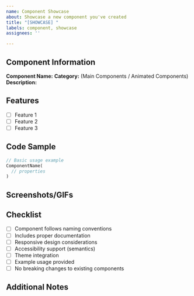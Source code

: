 ```yaml
---
name: Component Showcase
about: Showcase a new component you've created
title: "[SHOWCASE] "
labels: component, showcase
assignees: ''

---
```


## Component Information

**Component Name:**
**Category:** (Main Components / Animated Components)
**Description:**

## Features

- [ ] Feature 1
- [ ] Feature 2
- [ ] Feature 3

## Code Sample

```dart
// Basic usage example
ComponentName(
  // properties
)
```

## Screenshots/GIFs

<!-- Add screenshots or GIFs showing your component in action -->

## Checklist

- [ ] Component follows naming conventions
- [ ] Includes proper documentation
- [ ] Responsive design considerations
- [ ] Accessibility support (semantics)
- [ ] Theme integration
- [ ] Example usage provided
- [ ] No breaking changes to existing components

## Additional Notes

<!-- Any additional information about the component -->